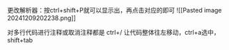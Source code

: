 更改解析器：按ctrl+shift+P就可以显示出，再点击对应的即可
![[Pasted image 20241209202238.png]]

对多行代码进行注释或取消注释都是
ctrl+/
让代码整体往左移动，ctrl+a选中，shift+tab